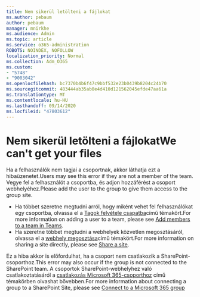 ```yaml
---
title: Nem sikerül letölteni a fájlokat
ms.author: pebaum
author: pebaum
manager: mnirkhe
ms.audience: Admin
ms.topic: article
ms.service: o365-administration
ROBOTS: NOINDEX, NOFOLLOW
localization_priority: Normal
ms.collection: Adm_O365
ms.custom:
- "5748"
- "9003042"
ms.openlocfilehash: bc7370b4b6f47c9bbf532e23b0439b8204c24b70
ms.sourcegitcommit: 483444ab35ab0e4d410d121562045efde47aa61a
ms.translationtype: MT
ms.contentlocale: hu-HU
ms.lasthandoff: 09/14/2020
ms.locfileid: "47803612"
---
```

# <a name="we-cant-get-your-files"></a><span data-ttu-id="1758f-102">Nem sikerül letölteni a fájlokat</span><span class="sxs-lookup"><span data-stu-id="1758f-102">We can't get your files</span></span>

<span data-ttu-id="1758f-103">Ha a felhasználók nem tagjai a csoportnak, akkor láthatja ezt a hibaüzenetet.</span><span class="sxs-lookup"><span data-stu-id="1758f-103">Users may see this error if they are not a member of the team.</span></span> <span data-ttu-id="1758f-104">Vegye fel a felhasználót a csoportba, és adjon hozzáférést a csoport webhelyéhez.</span><span class="sxs-lookup"><span data-stu-id="1758f-104">Please add the user to the group to give them access to the group site.</span></span>

- <span data-ttu-id="1758f-105">Ha többet szeretne megtudni arról, hogy miként vehet fel felhasználókat egy csoportba, olvassa el a [Tagok felvétele csapatba](https://support.office.com/article/add-people-to-a-team-aff2249d-b456-4bc3-81e7-52327b6b38e9)című témakört.</span><span class="sxs-lookup"><span data-stu-id="1758f-105">For more information on adding a user to a team, please see [Add members to a team in Teams](https://support.office.com/article/add-people-to-a-team-aff2249d-b456-4bc3-81e7-52327b6b38e9).</span></span>
- <span data-ttu-id="1758f-106">Ha szeretne többet megtudni a webhelyek közvetlen megosztásáról, olvassa el a [webhely megosztása](https://support.office.com/article/Share-a-site-958771A8-D041-4EB8-B51C-AFEA2EAE3658)című témakört.</span><span class="sxs-lookup"><span data-stu-id="1758f-106">For more information on sharing a site directly, please see [Share a site](https://support.office.com/article/Share-a-site-958771A8-D041-4EB8-B51C-AFEA2EAE3658).</span></span>

<span data-ttu-id="1758f-107">Ez a hiba akkor is előfordulhat, ha a csoport nem csatlakozik a SharePoint-csoporthoz.</span><span class="sxs-lookup"><span data-stu-id="1758f-107">This error may also occur if the group is not connected to the SharePoint team.</span></span> <span data-ttu-id="1758f-108">A csoportok SharePoint-webhelyhez való csatlakoztatásáról a [csatlakozás Microsoft 365-csoporthoz](https://docs.microsoft.com/sharepoint/dev/transform/modernize-connect-to-office365-group) című témakörben olvashat bővebben.</span><span class="sxs-lookup"><span data-stu-id="1758f-108">For more information about connecting a group to a SharePoint Site, please see [Connect to a Microsoft 365 group](https://docs.microsoft.com/sharepoint/dev/transform/modernize-connect-to-office365-group)</span></span>